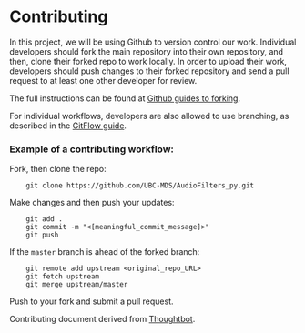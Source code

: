 # Contributing

In this project, we will be using Github to version control our work. Individual developers should fork the main repository into their own repository, and then, clone their forked repo to work locally. In order to upload their work, developers should push changes to their forked repository and send a pull request to at least one other developer for review.

The full instructions can be found at [Github guides to forking](https://guides.github.com/activities/forking/).

For individual workflows, developers are also allowed to use branching, as described in the [GitFlow guide](https://guides.github.com/introduction/flow/).

### Example of a contributing workflow:

Fork, then clone the repo:
```
    git clone https://github.com/UBC-MDS/AudioFilters_py.git
```

Make changes and then push your updates:
```
    git add .
    git commit -m "<[meaningful_commit_message]>"
    git push
```

If the `master` branch is ahead of the forked branch:
```
    git remote add upstream <original_repo_URL>
    git fetch upstream
    git merge upstream/master
```

Push to your fork and submit a pull request.

Contributing document derived from [Thoughtbot](https://github.com/thoughtbot/factory_bot_rails/blob/master/CONTRIBUTING.md).
